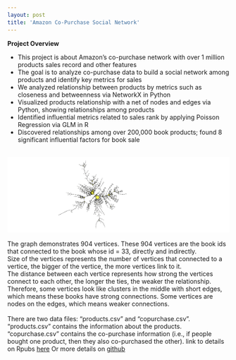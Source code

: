 ```yaml
---
layout: post
title: 'Amazon Co-Purchase Social Network'
---
```


**Project Overview**
* This project is about Amazon’s co-purchase network with over 1 million products sales record and other features
* The goal is to analyze co-purchase data to build a social network among products and identify key metrics for sales 
* We analyzed relationship between products by metrics such as closeness and betweenness via NetworkX in Python
* Visualized products relationship with a net of nodes and edges via Python, showing relationships among products 
* Identified influential metrics related to sales rank by applying Poisson Regression via GLM in R
* Discovered relationships among over 200,000 book products; found 8 significant influential factors for book sale
<br><br>

![](https://raw.githubusercontent.com/haoyingy/Home/gh-pages/assets/img/projects/proj-3/network.png)

The graph demonstrates 904 vertices. These 904 vertices are the book ids that connected to the book whose id = 33, directly and indirectly. <br>
Size of the vertices represents the number of vertices that connected to a vertice, the bigger of the vertice, the more vertices link to it.<br> 
The distance between each vertice represents how strong the vertices connect to each other, the longer the ties, the weaker the relationship. <br>
Therefore, some vertices look like clusters in the middle with short edges, which means these books have strong connections. Some vertices are nodes on the edges, which means weaker connections. 
<br><br>
There are two data files: “products.csv” and “copurchase.csv”. “products.csv” contains the information about the products. “copurchase.csv” contains the co-purchase information (i.e., if people bought one product, then they also co-purchased the other). link to details on Rpubs [here](http://rpubs.com/Ericyang95/481280) Or more details on [github]('https://github.com/haoyingyang/SN')


